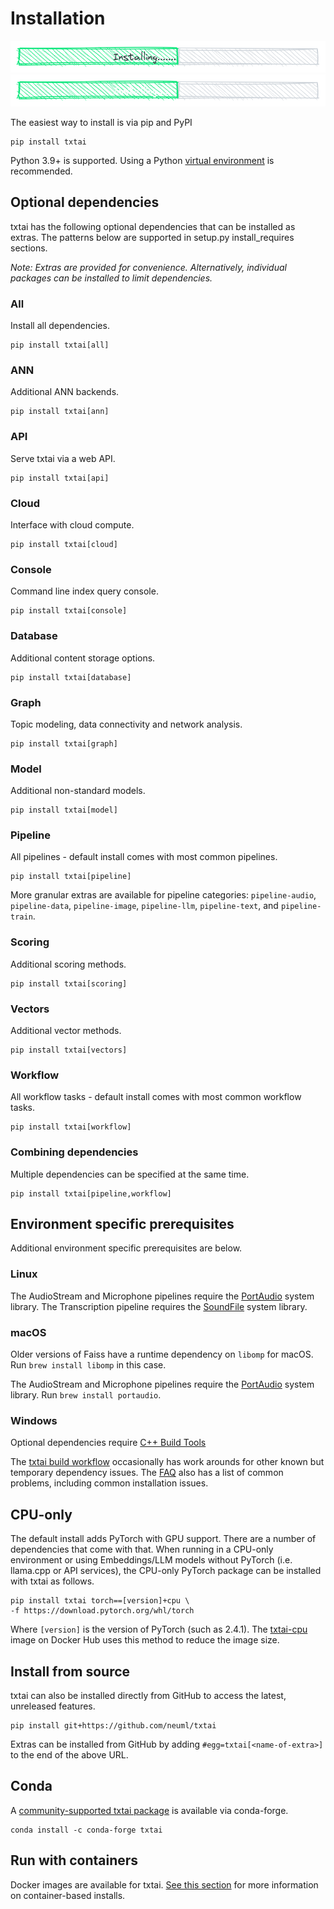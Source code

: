 # Installation

![install](images/install.png#only-light)
![install](images/install-dark.png#only-dark)

The easiest way to install is via pip and PyPI

```
pip install txtai
```

Python 3.9+ is supported. Using a Python [virtual environment](https://docs.python.org/3/library/venv.html) is recommended.

## Optional dependencies

txtai has the following optional dependencies that can be installed as extras. The patterns below are supported
in setup.py install_requires sections.

_Note: Extras are provided for convenience. Alternatively, individual packages can be installed to limit dependencies._

### All

Install all dependencies.

```
pip install txtai[all]
```

### ANN

Additional ANN backends.

```
pip install txtai[ann]
```

### API

Serve txtai via a web API.

```
pip install txtai[api]
```

### Cloud

Interface with cloud compute.

```
pip install txtai[cloud]
```

### Console

Command line index query console.

```
pip install txtai[console]
```

### Database

Additional content storage options.

```
pip install txtai[database]
```

### Graph

Topic modeling, data connectivity and network analysis.

```
pip install txtai[graph]
```

### Model

Additional non-standard models.

```
pip install txtai[model]
```

### Pipeline

All pipelines - default install comes with most common pipelines.

```
pip install txtai[pipeline]
```

More granular extras are available for pipeline categories: `pipeline-audio`, `pipeline-data`, `pipeline-image`, `pipeline-llm`, `pipeline-text`, and `pipeline-train`.

### Scoring

Additional scoring methods.

```
pip install txtai[scoring]
```

### Vectors

Additional vector methods.

```
pip install txtai[vectors]
```

### Workflow

All workflow tasks - default install comes with most common workflow tasks.

```
pip install txtai[workflow]
```

### Combining dependencies

Multiple dependencies can be specified at the same time.

```
pip install txtai[pipeline,workflow]
```

## Environment specific prerequisites

Additional environment specific prerequisites are below.

### Linux

The AudioStream and Microphone pipelines require the [PortAudio](https://python-sounddevice.readthedocs.io/en/0.5.0/installation.html) system library. The Transcription pipeline requires the [SoundFile](https://github.com/bastibe/python-soundfile#installation) system library.

### macOS

Older versions of Faiss have a runtime dependency on `libomp` for macOS. Run `brew install libomp` in this case.

The AudioStream and Microphone pipelines require the [PortAudio](https://python-sounddevice.readthedocs.io/en/0.5.0/installation.html) system library. Run `brew install portaudio`.

### Windows

Optional dependencies require [C++ Build Tools](https://visualstudio.microsoft.com/visual-cpp-build-tools/)

The [txtai build workflow](https://github.com/neuml/txtai/blob/master/.github/workflows/build.yml) occasionally has work arounds for other known but temporary dependency issues. The [FAQ](../faq) also has a list of common problems, including common installation issues.

## CPU-only

The default install adds PyTorch with GPU support. There are a number of dependencies that come with that. When running in a CPU-only environment or using Embeddings/LLM models without PyTorch (i.e. llama.cpp or API services), the CPU-only PyTorch package can be installed with txtai as follows.

```
pip install txtai torch==[version]+cpu \
-f https://download.pytorch.org/whl/torch
```

Where `[version]` is the version of PyTorch (such as 2.4.1). The [txtai-cpu](https://hub.docker.com/r/neuml/txtai-cpu) image on Docker Hub uses this method to reduce the image size.

## Install from source

txtai can also be installed directly from GitHub to access the latest, unreleased features.

```
pip install git+https://github.com/neuml/txtai
```

Extras can be installed from GitHub by adding `#egg=txtai[<name-of-extra>]` to the end of the above URL.

## Conda

A [community-supported txtai package](https://anaconda.org/conda-forge/txtai) is available via conda-forge.

```
conda install -c conda-forge txtai
```

## Run with containers

Docker images are available for txtai. [See this section](../cloud) for more information on container-based installs.

